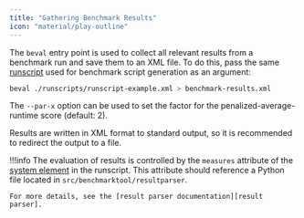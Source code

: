 ```yaml
---
title: "Gathering Benchmark Results"
icon: "material/play-outline"
---
```


The `beval` entry point is used to collect all relevant results from a
benchmark run and save them to an XML file. To do this, pass the same
[runscript] used for benchmark script generation as an argument:

```bash
beval ./runscripts/runscript-example.xml > benchmark-results.xml
```

The `--par-x` option can be used to set the factor for the
penalized-average-runtime score (default: 2).

Results are written in XML format to standard output, so it is recommended to
redirect the output to a file.

!!!info
    The evaluation of results is controlled by the `measures` attribute of the
    [system element] in the runscript. This attribute should reference a Python
    file located in `src/benchmarktool/resultparser`.

    For more details, see the [result parser documentation][result parser].

[runscript]: ../bgen/runscript.md
[system element]: ../bgen/runscript.md#system
[result parser]: ../../reference/resultparser.md
